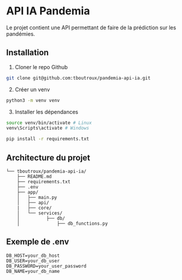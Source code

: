 # API IA Pandemia
Le projet contient une API permettant de faire de la prédiction sur les pandémies.

## Installation

1. Cloner le repo Github
```sh
git clone git@github.com:tboutroux/pandemia-api-ia.git
```

2. Créer un venv
```bash
python3 -m venv venv
```

3. Installer les dépendances
```bash
source venv/bin/activate # Linux
venv\Scripts\activate # Windows

pip install -r requirements.txt
```

## Architecture du projet 
```
└── tboutroux/pandemia-api-ia/
    ├── README.md
    ├── requirements.txt
    ├── .env
    ├── app/
    │   ├── main.py
    │   ├── api/
    |   ├── core/
    │   └── services/
    │          ├── db/
    │              ├── db_functions.py
```

## Exemple de .env
```
DB_HOST=your_db_host
DB_USER=your_db_user
DB_PASSWORD=your_user_password
DB_NAME=your_db_name
```